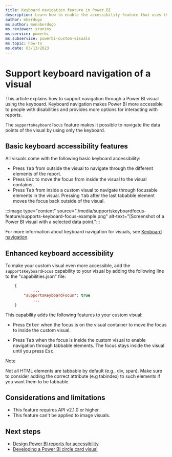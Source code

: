 ```yaml
---
title: Keyboard navigation feature in Power BI
description: Learn how to enable the accessibility feature that uses the keyboard to navigate through visuals in Power BI.
author: mberdugo
ms.author: monaberdugo
ms.reviewer: sranins
ms.service: powerbi
ms.subservice: powerbi-custom-visuals
ms.topic: how-to
ms.date: 03/13/2023
---
```


# Support keyboard navigation of a visual

This article explains how to support navigation through a Power BI visual using the keyboard. Keyboard navigation makes Power BI more accessible to people with disabilities and provides more options for interacting with reports.

The `supportsKeyboardFocus` feature makes it possible to navigate the data points of the visual by using only the keyboard.

## Basic keyboard accessibility features

All visuals come with the following basic keyboard accessibility:

* Press <kbd>Tab</kbd> from outside the visual to navigate through the different elements of the report.
* Press <kbd>Esc</kbd> to move the focus from inside the visual to the visual container.
* Press <kbd>Tab</kbd> from inside a custom visual to navigate through focusable elements in the visual. Pressing <kbd>Tab</kbd> after the last tababble element moves the focus back outside of the visual.

:::image type="content" source="./media/supportskeyboardfocus-feature/supports-keyboard-focus-example.png" alt-text="[Screenshot of a Power BI visual with a selected data point.":::

For more information about keyboard navigation for visuals, see [Keyboard navigation](../../create-reports/desktop-accessibility-consuming-tools.md#keyboard-navigation).

## Enhanced keyboard accessibility

To make your custom visual even more accessible, add the `supportsKeyboardFocus` capability to your visual by adding the following line to the "capabilities.json" file:

```json
    {   
            ...
        "supportsKeyboardFocus": true
            ...
    }
```

This capability adds the following features to your custom visual:

* Press <kbd>Enter</kbd> when the focus is on the visual container to move the focus to inside the custom visual.

* Press <kbd>Tab</kbd> when the focus is inside the custom visual to enable navigation through tabbable elements. The focus stays inside the visual until you press <kbd>Esc</kbd>.

> [!NOTE]
> Not all HTML elements are tabbable by default (e.g., div, span). Make sure to consider adding the correct attribute (e.g tabindex) to such elements if you want them to be tabbable.

## Considerations and limitations

* This feature requires API v2.1.0 or higher.
* This feature can't be applied to image visuals.

## Next steps

* [Design Power BI reports for accessibility](../../create-reports/desktop-accessibility-creating-reports.md)
* [Developing a Power BI circle card visual](develop-circle-card.md)
